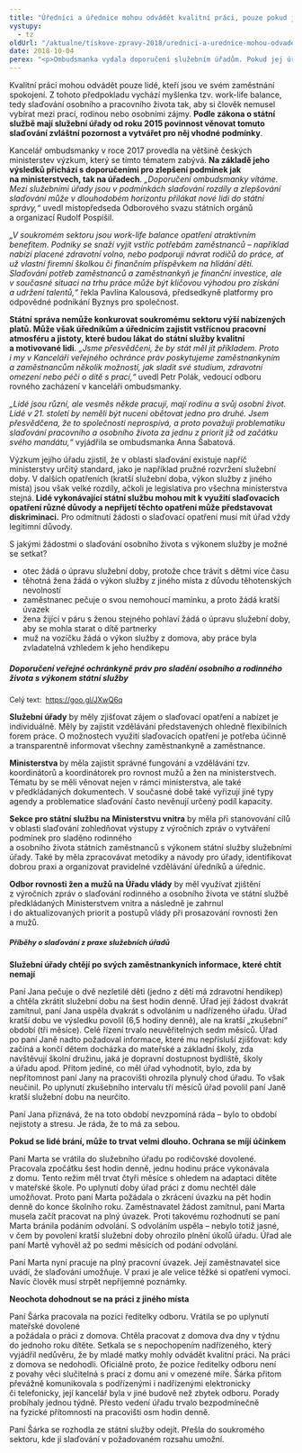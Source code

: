 ```yaml
---
title: "Úředníci a úřednice mohou odvádět kvalitní práci, pouze pokud jsou v zaměstnání spokojení"
vystupy:
  - tz
oldUrl: "/aktualne/tiskove-zpravy-2018/urednici-a-urednice-mohou-odvadet-kvalitni-praci-pouze-pokud-jsou-v-zamestnani-spokojen"
date: 2018-10-04
perex: "<p>Ombudsmanka vydala doporučení služebním úřadům. Pokud jej úřady vyslyší, zajistí zaměstnancům a zaměstnankyním lepší podmínky pro slaďování osobního a pracovního života.</p>"
---
```


<!-- imported from the old website -->

<p>Kvalitní práci mohou odvádět pouze lidé, kteří jsou ve svém zaměstnání spokojení. Z tohoto předpokladu vychází myšlenka tzv. work-life balance, tedy slaďování osobního a pracovního života tak, aby si člověk nemusel vybírat mezi prací, rodinou nebo osobními zájmy. <b>Podle zákona o státní službě mají služební úřady od roku 2015 povinnost věnovat tomuto slaďování zvláštní pozornost a vytvářet pro něj vhodné podmínky</b>.</p> <p>Kancelář ombudsmanky v roce 2017 provedla na většině českých ministerstev výzkum, který se tímto tématem zabývá. <b>Na základě jeho výsledků přichází s doporučeními pro zlepšení podmínek jak na ministerstvech, tak na úřadech</b>. <i>„Doporučení ombudsmanky vítáme. Mezi služebními úřady jsou v podmínkách slaďování rozdíly a zlepšování slaďování může v dlouhodobém horizontu přilákat nové lidi do státní správy,“</i> uvedl místopředseda Odborového svazu státních orgánů a organizací Rudolf Pospíšil.</p> <p><i>„V soukromém sektoru jsou work-life balance opatření atraktivním benefitem. Podniky se snaží vyjít vstříc potřebám zaměstnanců – například nabízí placené zdravotní volno, nebo podporují návrat rodičů do práce, ať už vlastní firemní školkou či finančním příspěvkem na hlídání dětí. Slaďování potřeb zaměstnanců a zaměstnankyň je finanční investice, ale v současné situaci na trhu práce může být klíčovou výhodou pro získání a udržení talentů,“</i> řekla Pavlína Kalousová, předsedkyně platformy pro odpovědné podnikání Byznys pro společnost.</p> <p><b>Státní správa nemůže konkurovat soukromému sektoru výší nabízených platů. Může však úředníkům a úřednicím zajistit vstřícnou pracovní atmosféru a jistoty, které budou lákat do státní služby kvalitní a motivované lidi</b>.<i> „Jsme přesvědčeni, že by stát měl jít příkladem. Proto i my v Kanceláři veřejného ochránce práv poskytujeme zaměstnankyním a zaměstnancům několik možností, jak sladit své studium, zdravotní omezení nebo péči o dítě s prací,“</i> uvedl Petr Polák, vedoucí odboru rovného zacházení v kanceláři ombudsmanky.<span style="font-size: 12.8px;">        </span></p> <p><i>„Lidé jsou různí, ale vesměs někde pracují, mají rodinu a svůj osobní život. Lidé v 21. století by neměli být nuceni obětovat jedno pro druhé. Jsem přesvědčena, že to společnosti neprospívá, a proto považuji problematiku slaďování pracovního a osobního života za jednu z priorit již od začátku svého mandátu,“</i> vyjádřila se ombudsmanka Anna Šabatová.</p> <p>Výzkum jejího úřadu zjistil, že v oblasti slaďování existuje napříč ministerstvy určitý standard, jako je například pružné rozvržení služební doby. V dalších opatřeních (kratší služební doba, výkon služby z jiného místa) jsou však velké rozdíly, ačkoli je legislativa pro všechna ministerstva stejná.<b> Lidé vykonávající státní službu mohou mít k využití slaďovacích opatření různé důvody a nepřijetí těchto opatření může představovat diskriminaci.</b> Pro odmítnutí žádosti o slaďovací opatření musí mít úřad vždy legitimní důvody.</p> <p>S jakými žádostmi o slaďování osobního života s výkonem služby je možné se setkat?</p><ul><li>otec žádá o úpravu služební doby, protože chce trávit s dětmi více času</li><li>těhotná žena žádá o výkon služby z jiného místa z důvodu těhotenských nevolností</li><li>zaměstnanec pečuje o svou nemohoucí maminku, a proto žádá kratší úvazek</li><li>žena žijící v páru s ženou stejného pohlaví žádá o úpravu služební doby, aby se mohla starat o dítě partnerky</li><li>muž na vozíčku žádá o výkon služby z domova, aby práce byla zvladatelná vzhledem k jeho hendikepu</li></ul> <h5>Doporučení veřejné ochránkyně práv pro sladění osobního a rodinného života s výkonem státní služby</h5><p><span style="font-size: 12.8px;">Celý text:  </span><a href="https://goo.gl/JXwQ6q" style="font-size: 12.8px;">https://goo.gl/JXwQ6q</a></p> <p><b>Služební úřady</b> by měly zjišťovat zájem o slaďovací opatření a nabízet je individuálně. Měly by zajistit vzdělávání představených ohledně flexibilních forem práce. O možnostech využití slaďovacích opatření je potřeba účinně a transparentně informovat všechny zaměstnankyně a zaměstnance.</p> <p><b>Ministerstva </b>by měla zajistit správné fungování a vzdělávání tzv. koordinátorů a koordinátorek pro rovnost mužů a žen na ministerstvech. Tématu by se měli věnovat nejen v rámci ministerstva, ale také v předkládaných dokumentech. V současné době také vyřizují jiné typy agendy a problematice slaďování často nevěnují určený podíl kapacity.</p> <p><b>Sekce pro státní službu na Ministerstvu vnitra</b> by měla při stanovování cílů v oblasti slaďování zohledňovat výstupy z výročních zpráv o vytváření podmínek pro sladěno rodinného <br /> a osobního života státních zaměstnanců s výkonem státní služby služebními úřady. Také by měla zpracovávat metodiky a návody pro úřady, identifikovat dobrou praxi a organizovat pravidelné vzdělávání úředníků a úřednic.</p> <p><b>Odbor rovnosti žen a mužů na Úřadu vlády</b> by měl využívat zjištění z výročních zpráv o slaďování rodinného a osobního života ve státní službě předkládaných Ministerstvem vnitra a následně je zahrnul i do aktualizovaných priorit a postupů vlády při prosazování rovnosti žen a mužů.</p> <h5><span style="font-size: 12.8px;">Příběhy o slaďování z praxe služebních úřadů</span></h5><p><b>Služební úřady chtějí po svých zaměstnankyních informace, které chtít nemají</b></p> <p>Paní Jana pečuje o dvě nezletilé děti (jedno z dětí má zdravotní hendikep) a chtěla zkrátit služební dobu na šest hodin denně. Úřad její žádost dvakrát zamítnul, paní Jana uspěla dvakrát s odvoláním u nadřízeného úřadu. Úřad kratší dobu ve výsledku povolil (6,5 hodiny denně), ale na kratší „zkušební“ období (tři měsíce). Celé řízení trvalo neuvěřitelných sedm měsíců. Úřad po paní Janě nadto požadoval informace, které mu nepřísluší zjišťovat: kdy začíná a končí dětem docházka do mateřské a základní školy, zda navštěvují školní družinu, jaká je dopravní dostupnost bydliště, školy a úřadu apod. Přitom jediné, co měl úřad vyhodnotit, bylo, zda by nepřítomnost paní Jany na pracovišti ohrozila plynulý chod úřadu. To však neučinil. Po uplynutí zkušebního intervalu tří měsíců úřad povolil paní Janě kratší služební dobu na neurčito.</p> <p>Paní Jana přiznává, že na toto období nevzpomíná ráda – bylo to období nejistoty a stresu. Je ráda, že to má za sebou. </p> <p><b>Pokud se lidé brání, může to trvat velmi dlouho. Ochrana se míjí účinkem</b></p> <p>Paní Marta se vrátila do služebního úřadu po rodičovské dovolené. Pracovala zpočátku šest hodin denně, jednu hodinu práce vykonávala z domu. Tento režim měl trvat čtyři měsíce s ohledem na adaptaci dítěte v mateřské škole. Po uplynutí doby úřad práci z domu nechtěl dále umožňovat. Proto paní Marta požádala o zkrácení úvazku na pět hodin denně do konce školního roku. Zaměstnavatel žádost zamítnul, paní Marta musela začít pracovat na plný úvazek. Proti takovému rozhodnutí se paní Marta bránila podáním odvolání. S odvoláním uspěla – nebylo totiž jasné, v čem by povolení kratší služební doby ohrozilo plnění úkolů úřadu. Úřad ale paní Martě vyhověl až po sedmi měsících od podání odvolání. </p> <p>Paní Marta nyní pracuje na plný pracovní úvazek. Její zaměstnavatel sice uvádí, že slaďování umožňuje. V praxi je ale velice těžké si opatření vymoci. Navíc člověk musí strpět nepříjemné poznámky.</p> <p><b>Neochota dohodnout se na práci z jiného místa</b></p> <p>Paní Šárka pracovala na pozici ředitelky odboru. Vrátila se po uplynutí mateřské dovolené <br /> a požádala o práci z domova. Chtěla pracovat z domova dva dny v týdnu do jednoho roku dítěte. Setkala se s nepochopením nadřízeného, který vyjádřil nedůvěru, že by mladé matky mohly odvádět kvalitní práci. Na práci z domova se nedohodli. Oficiálně proto, že pozice ředitelky odboru není z povahy věci slučitelná s prací z domu ani v omezené míře. Šárka přitom převážně komunikovala s podřízenými i nadřízenými elektronicky či telefonicky, její kancelář byla v jiné budově než zbytek odboru. Porady probíhaly jednou týdně. Přesto vedení úřadu trvalo bezpodmínečně na fyzické přítomnosti na pracovišti osm hodin denně. </p><p> Paní Šárka se rozhodla ze státní služby odejít. Přešla do soukromého sektoru, kde ji slaďování v požadovaném rozsahu umožní.</p>
